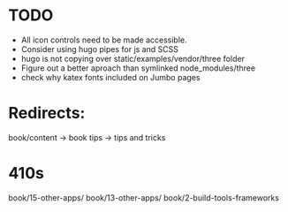# TODO

* All icon controls need to be made accessible.
* Consider using hugo pipes for js and SCSS
* hugo is not copying over static/examples/vendor/three folder
* Figure out a better aproach than symlinked node_modules/three
* check why katex fonts included on Jumbo pages

# Redirects:

book/content -> book
tips -> tips and tricks

# 410s

book/15-other-apps/
book/13-other-apps/
book/2-build-tools-frameworks